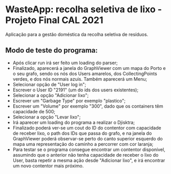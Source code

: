 # WasteApp: recolha seletiva de lixo - Projeto Final CAL 2021

Aplicação para a gestão doméstica da recolha seletiva de resíduos.

## Modo de teste do programa:

- Após clicar run irá ser feito um loading do parser;
- Finalizado, aparecerá a janela do GraphViewer com um mapa do Porto e o seu grafo, sendo os nós dos
Users amarelos, dos CollectingPoints verdes, e dos nós normais azuis. Também aparecerá um Menu;
- Selecionar opção de "User log in";
- Escrever o User ID "2191" (um do ids dos users existentes);
- Selecionar a opção "Adicionar lixo";
- Escrever um "Garbage Type" por exemplo "plastico";
- Escrever um "Volume" por exemplo "300", dado que os containers têm capacidade de 500;
- Selecionar a opção "Levar lixo";
- Irá aparecer um loading do programa a realizar o Djisktra;
- Finalizado poderá ver-se um cout do ID do contentor com capacidade de receber lixo, o path dos IDs que
passa do grafo, e na janela do GraphViewer poderá observar-se perto do canto superior esquerdo do mapa
uma representação do caminho a percorrer com cor laranja;
- Para testar se o programa consegue encontrar um contentor disponível, assumindo que o anterior não
tenha capacidade de receber o lixo do User, basta repetir a mesma ação desde "Adicionar lixo", 
e irá encontrar um novo contentor mais próximo.
